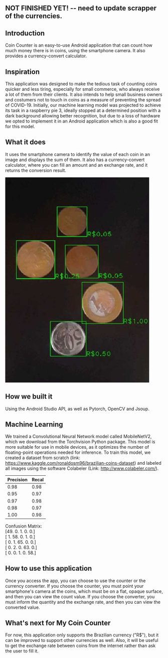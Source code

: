 ## NOT FINISHED YET! -- need to update scrapper of the currencies. 

## Introduction

Coin Counter is an easy-to-use Android application that can count how much money there is in coins, using the smartphone camera. It also provides a currency-convert calculator.

## Inspiration

This application was designed to make the tedious task of counting coins quicker and less tiring, especially for small commerce, who always receive a lot of them from their clients.  It also intends to help small business owners and costumers not to touch in coins as a measure of preventing the spread of COVID-19.
Initially, our machine learning model was projected to achieve its task in a raspberry pie 3, ideally stopped at a determined position with a dark background allowing better recognition, but due to a loss of hardware we opted to implement it in an Android application which is also a good fit for this model.

## What it does

It uses the smartphone camera to identify the value of each coin in an image and displays the sum of them. It also has a currency-convert calculator, where you can fill an amount and an exchange rate, and it returns the conversion result.


![alt text](images/result.jpeg)


## How we built it

Using the Android Studio API, as well as Pytorch, OpenCV and Jsoup.

## Machine Learning

We trained a Convolutional Neural Network model called MobileNetV2, which we download from the Torchvision Python package. This model is more suitable for use in mobile devices, as it optimizes the number of floating-point operations needed for inference. 
To train this model, we created a dataset from scratch (link: https://www.kaggle.com/ronaldosm96/brazilian-coins-dataset) and labeled all images using the software Colabeler (Link: http://www.colabeler.com/).

| Precision  | Recal |
| ---        |  ---  |
| 0.98       | 0.98  |
| 0.95       | 0.97  |
| 0.97       | 0.98  |
| 0.98       | 0.97  |
| 1.00       | 0.98  |

 Confusion Matrix:<br/>
 [49.  0.  1.  0.  0.]<br/>
 [ 1. 58.  0.  1.  0.]<br/>
 [ 0.  1. 65.  0.  0.]<br/>
 [ 0.  2.  0. 63.  0.]<br/>
 [ 0.  0.  1.  0. 58.]


## How to use this application

Once you access the app, you can choose to use the counter or the currency converter.
If you choose the counter, you must point your smartphone's camera at the coins, which must be on a flat, opaque surface, and then you can view the count value.
If you choose the converter, you must inform the quantity and the exchange rate, and then you can view the converted value.  

## What's next for My Coin Counter

For now, this application only supports the Brazilian currency ("R$"), but it can be improved to support other currencies as well. Also, it will be useful to get the exchange rate between coins from the internet rather than ask the user to fill it.
